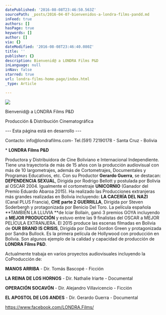 ```yaml
---
datePublished: '2016-08-08T23:46:50.563Z'
sourcePath: _posts/2016-04-07-bienvenidos-a-londra-films-pandd.md
inFeed: true
authors: []
hasPage: true
keywords: []
author: []
via: {}
dateModified: '2016-08-08T23:46:40.080Z'
title: ''
publisher: {}
description: Bienvenid@ a LONDRA Films P&D
inLanguage: null
inNav: false
starred: true
url: londra-films-home-page/index.html
_type: Article

---
```

![](https://s3-us-west-2.amazonaws.com/the-grid-img/p/c4acff47bdd5aa53ab7fa34cae65882cba0312ca.png)

Bienvenid@ a LONDRA Films P&D

Producción & Distribución Cinematográfica

--- Esta página está en desarrollo ---

Contacto: info@londrafilms.com- Tel.(591) 72190178 - Santa Cruz - Bolivia

\* **LONDRA Films P&D**

Productora y Distribuidora de Cine Boliviano e Internacional Independiente. Tiene una trayectoria de más de 15 años con la producción audiovisual con más de 10 largometrajes, además de Cortometrajes, Documentales y Programas Educativos, etc. Con su Productor **Gerardo Guerra**, se destacan: **DEPENDENCIA SEXUAL**, Dirigida por Rodrigo Bellott y postulada por Bolivia al OSCAR 2004\. Igualmente el cortometraje **UNICORNIO** (Ganador del Premio Eduardo Abaroa 2015). Ha realizado las Producciones extranjeras más grandes realizadas en Bolivia incluyendo: **LA CACERÍA DEL NAZI** (Canal PLUS Francia), **CHE parte 2 GUERRILLA**, Dirigida por Steven Soderbergh y protagonizada por Benicio Del Toro. La película española **TAMBIÉN LA LLUVIA **de Iciar Bollaín, ganó 3 premios GOYA incluyendo a **MEJOR PRODUCCIÓN** y estuvo entre las 9 finalistas del OSCAR a MEJOR PELÍCULA EXTRANJERA. El 2015 produce las escenas filmadas en Bolivia de **OUR BRAND IS CRISIS**, Dirigida por David Gordon Green y protagonizada por Sandra Bullock. Es la primera película de Hollywood con producción en Bolivia. Son algunos ejemplo de la calidad y capacidad de producción de **LONDRA Films P&D**.

Actualmente trabaja en varios proyectos audiovisuales incluyendo la CoProducción de:

**MANOS ARRIBA** - Dir. Tomás Bascopé - Ficción

**LA REINA DE LOS HORNOS** - Dir. Nathalie Iriarte - Documental

**OPERACIÓN SOCAVÓN** - Dir. Alejandro Villavicencio - Ficción

**EL APOSTOL DE LOS ANDES** - Dir. Gerardo Guerra - Documental

https://www.facebook.com/LONDRA.Films/